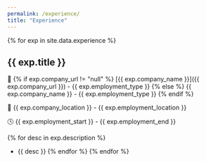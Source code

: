 ```yaml
---
permalink: /experience/
title: "Experience"
---
```


{% for exp in site.data.experience %}
## **{{ exp.title }}** 

🏢 {% if exp.company_url != "null" %}
[{{ exp.company_name }}]({{ exp.company_url }}) - {{ exp.employment_type }}
{% else %}
{{ exp.company_name }} - {{ exp.employment_type }}
{% endif %}

📍 {{ exp.company_location }} - {{ exp.employment_location }}

🕓 {{ exp.employment_start }} - {{ exp.employment_end }}

{% for desc in exp.description %}
- {{ desc }}
{% endfor %}
{% endfor %}
